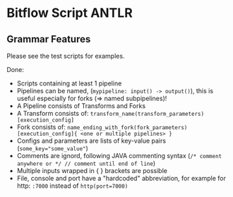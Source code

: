 # Bitflow Script ANTLR

## Grammar Features
Please see the test scripts for examples.

Done:
- Scripts containing at least 1 pipeline
- Pipelines can be named, (`mypipeline: input() -> output()`), this is useful especially for forks (=> named subpipelines)!
- A Pipeline consists of Transforms and Forks
- A Transform consists of: `transform_name(transform_parameters)[execution_config]`
- Fork consists of: `name_ending_with_fork(fork_parameters)[execution_config]{ <one or multiple pipelines> }`
- Configs and parameters are lists of key-value pairs (`some_key="some_value"`)
- Comments are ignord, following JAVA commenting syntax (`/* comment anywhere or */ // comment until end of line`)
- Multiple inputs wrapped in { } brackets are possible
- File, console and port have a "hardcoded" abbreviation, for example for http: `:7000` instead of `http(port=7000)`

